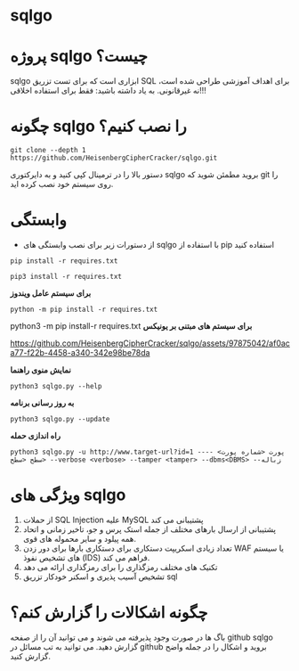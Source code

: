 # sqlgo

# پروژه sqlgo چیست؟
sqlgo ابزاری است که برای تست تزریق SQL برای اهداف آموزشی طراحی شده است، نه غیرقانونی. به یاد داشته باشید: فقط برای استفاده اخلاقی!!!

# چگونه sqlgo را نصب کنیم؟
```
git clone --depth 1 https://github.com/HeisenbergCipherCracker/sqlgo.git
```
دستور بالا را در ترمینال کپی کنید و به دایرکتوری sqlgo بروید
مطمئن شوید که git را روی سیستم خود نصب کرده اید.

# وابستگی
- از دستورات زیر برای نصب وابستگی های sqlgo با استفاده از pip استفاده کنید
```
pip install -r requires.txt
```
```
pip3 install -r requires.txt
```
**برای سیستم عامل ویندوز**
```
python -m pip install -r requires.txt
```
python3 -m pip install-r requires.txt
**برای سیستم های مبتنی بر یونیکس**

https://github.com/HeisenbergCipherCracker/sqlgo/assets/97875042/af0aca77-f22b-4458-a340-342e98be78da

**نمایش منوی راهنما**
```
python3 sqlgo.py --help
```

**به روز رسانی برنامه**

```
python3 sqlgo.py --update
```

**راه اندازی حمله**
```
python3 sqlgo.py -u http://www.target-url?id=1 --پورت <شماره پورت> --سطح <سطح> --verbose <verbose> --tamper <tamper> --dbms<DBMS> --زباله
```
# ویژگی های sqlgo
1) از حملات SQL Injection علیه MySQL پشتیبانی می کند
2) پشتیبانی از ارسال بارهای مختلف از جمله استک پرس و جو، تاخیر زمانی و اتحاد همه پیلود و سایر محموله های قوی.
3) تعداد زیادی اسکریپت دستکاری برای دستکاری بارها برای دور زدن WAF یا سیستم های تشخیص نفوذ (IDS) فراهم می کند.
4) تکنیک های مختلف رمزگذاری را برای رمزگذاری ارائه می دهد
5) تشخیص آسیب پذیری و اسکنر خودکار تزریق sql


# چگونه اشکالات را گزارش کنم؟
باگ ها در صورت وجود پذیرفته می شوند و می توانید آن را از صفحه github sqlgo گزارش دهید. می توانید به تب مسائل در github بروید و اشکال را در جمله واضح گزارش کنید.